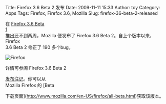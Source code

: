 Title: Firefox 3.6 Beta 2 发布
Date: 2009-11-11 15:33
Author: toy
Category: Apps
Tags: Firefox, Firefox 3.6, Mozilla
Slug: firefox-36-beta-2-released

在 [Firefox 3.6 Beta  
1](http://linuxtoy.org/archives/firefox-36-beta-1-released.html)  
推出还不到两周，Mozilla 便发布了 Firefox 3.6 Beta
2。自上个版本以来，Firefox  
3.6 Beta 2 修正了 190 多个bug。

![Firefox](http://i.linuxtoy.org/i/logo/firefox.png)

详情可参阅 Firefox 3.6 Beta 2  

[发布注记](http://www.mozilla.com/en-US/firefox/3.6b2/releasenotes/)。你可以从  
Mozilla Firefox 的 [Beta  

下载页面](http://www.mozilla.com/en-US/firefox/all-beta.html)获取该版本。
